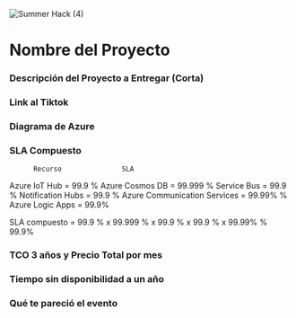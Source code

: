 ![Summer Hack (4)](https://user-images.githubusercontent.com/9124597/127756851-c8627116-f177-4198-966d-9003016d2060.png)

# Nombre del Proyecto

### Descripción del Proyecto a Entregar (Corta)

### Link al Tiktok

### Diagrama de Azure

### SLA Compuesto
          Recurso               SLA
Azure IoT Hub                = 99.9 %
Azure Cosmos DB              = 99.999 %
Service Bus                  = 99.9 %
Notification Hubs            = 99.9 %
Azure Communication Services = 99.99% %
Azure Logic Apps             = 99.9%

SLA compuesto = 99.9 % x 99.999 % x 99.9 % x 99.9 % x 99.99% % 99.9%


### TCO 3 años y Precio Total por mes

### Tiempo sin disponibilidad a un año

### Qué te pareció el evento
